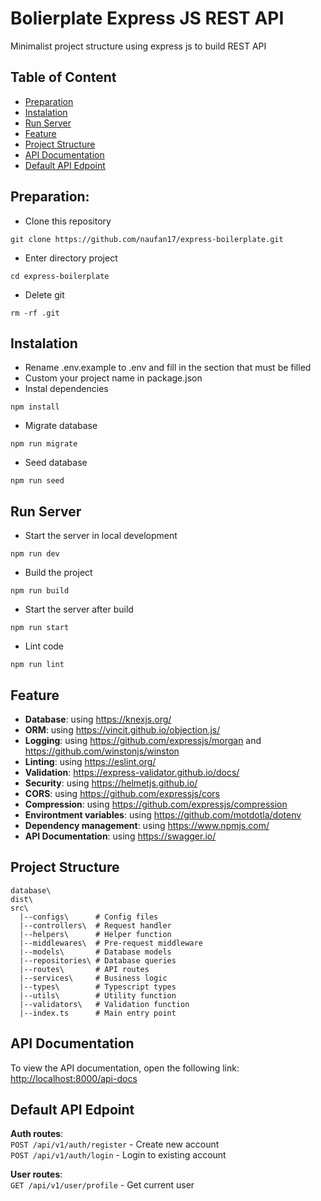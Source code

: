 # Bolierplate Express JS REST API
Minimalist project structure using express js to build REST API

## Table of Content
- [Preparation](#preparation)
- [Instalation](#instalation)
- [Run Server](#run-server)
- [Feature](#feature)
- [Project Structure](#project-structure)
- [API Documentation](#api-documentation)
- [Default API Edpoint](#default-api-edpoint)

## Preparation:
- Clone this repository
```
git clone https://github.com/naufan17/express-boilerplate.git
```
- Enter directory project
```
cd express-boilerplate
```
- Delete git
```
rm -rf .git
```

## Instalation
- Rename .env.example to .env and fill in the section that must be filled
- Custom your project name in package.json
- Instal dependencies
```
npm install
```
- Migrate database
```
npm run migrate 
```
- Seed database
```
npm run seed
```

## Run Server
- Start the server in local development
```
npm run dev
```
- Build the project
```
npm run build
```
- Start the server after build
```
npm run start
```
- Lint code
```
npm run lint
```

## Feature
- **Database**: using https://knexjs.org/
- **ORM**: using https://vincit.github.io/objection.js/
- **Logging**: using https://github.com/expressjs/morgan and https://github.com/winstonjs/winston
- **Linting**: using https://eslint.org/
- **Validation**: https://express-validator.github.io/docs/
- **Security**: using https://helmetjs.github.io/
- **CORS**: using https://github.com/expressjs/cors
- **Compression**: using https://github.com/expressjs/compression
- **Environtment variables**: using https://github.com/motdotla/dotenv
- **Dependency management**: using https://www.npmjs.com/
- **API Documentation**: using https://swagger.io/

## Project Structure
```
database\
dist\
src\
  |--configs\      # Config files
  |--controllers\  # Request handler
  |--helpers\      # Helper function
  |--middlewares\  # Pre-request middleware
  |--models\       # Database models
  |--repositories\ # Database queries
  |--routes\       # API routes
  |--services\     # Business logic
  |--types\        # Typescript types
  |--utils\        # Utility function
  |--validators\   # Validation function
  |--index.ts      # Main entry point

```

## API Documentation
To view the API documentation, open the following link:
[http://localhost:8000/api-docs](http://localhost:8000/api-docs)

## Default API Edpoint
**Auth routes**:
<br/>
``POST /api/v1/auth/register``  - Create new account
<br/>
``POST /api/v1/auth/login``     - Login to existing account

**User routes**:
<br/>
``GET /api/v1/user/profile``    - Get current user
<br/>